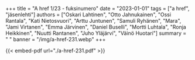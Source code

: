 +++
title = "A href 1/23 - fuksinumero"
date = "2023-01-01"
tags = ["a href", "jäsenlehti"]
authors = ["Oskari Lahtinen", "Otto Jahnukainen", "Ossi Rantala", "Kati Nietosvuori", "Arttu Juntunen", "Samuli Ryhänen", "Mara", "Jami Virtanen", "Emma Järvinen", "Daniel Buselli", "Mortti Luhtala", "Ronja Heikkinen", "Nuutti Rantanen", "Juho Yläjärvi", "Väinö Huotari"]
summary = " "
banner = "/img/a-href-231.webp"
+++

{{< embed-pdf url="./a-href-231.pdf" >}}
